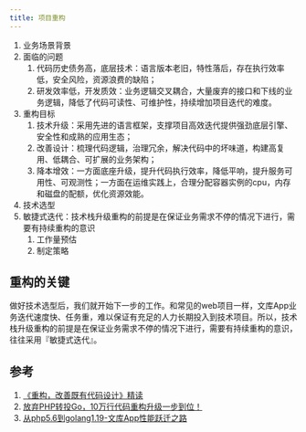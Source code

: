 ```yaml
---
title: 项目重构
---
```


1. 业务场景背景
2. 面临的问题
   1. 代码历史债务高，底层技术：语言版本老旧，特性落后，存在执行效率低，安全风险，资源浪费的缺陷；
   2. 研发效率低，开发质效：业务逻辑交叉耦合，大量废弃的接口和下线的业务逻辑，降低了代码可读性、可维护性，持续增加项目迭代的难度。
3. 重构目标
   1. 技术升级：采用先进的语言框架，支撑项目高效迭代提供强劲底层引擎、安全性和成熟的应用生态；
   2. 改善设计：梳理代码逻辑，治理冗余，解决代码中的坏味道，构建高复用、低耦合、可扩展的业务架构；
   3. 降本增效：一方面底座升级，提升代码执行效率，降低平响，提升服务可用性、可观测性；一方面在运维实践上，合理分配容器实例的cpu，内存和磁盘的配额，优化资源效能。
4. 技术选型
5. 敏捷式迭代：技术栈升级重构的前提是在保证业务需求不停的情况下进行，需要有持续重构的意识
   1. 工作量预估
   2. 制定策略

## 重构的关键

做好技术选型后，我们就开始下一步的工作。和常见的web项目一样，文库App业务迭代速度快、任务重，难以保证有充足的人力长期投入到技术项目。所以，技术栈升级重构的前提是在保证业务需求不停的情况下进行，需要有持续重构的意识，往往采用『敏捷式迭代』。

## 参考

1. [《重构，改善既有代码设计》精读](https://juejin.cn/post/6996990620233383967)
2. [放弃PHP转投Go，10万行代码重构升级一步到位！](https://mp.weixin.qq.com/s/sNSTqef_8tf10KMl9ed_Yw)
3. [从php5.6到golang1.19-文库App性能跃迁之路](https://mp.weixin.qq.com/s?__biz=MzAwMDU1MTE1OQ==&mid=2653561937&idx=1&sn=59a7ebd8713cd3f28136c4c70808670c&chksm=8139b5c9b64e3cdfefa63a42216140f41a99c396df0cc6949f298b2ca78f7a19e2cb4253a4cf&scene=21#wechat_redirect)
